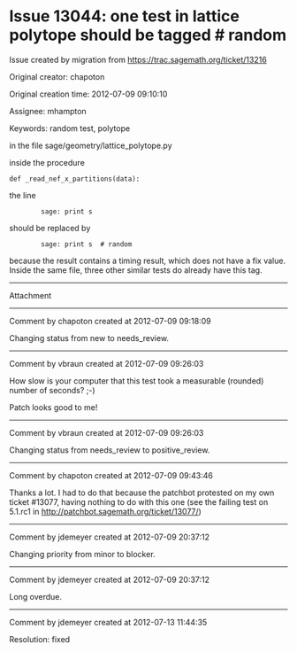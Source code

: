# Issue 13044: one test in lattice polytope should be tagged # random

Issue created by migration from https://trac.sagemath.org/ticket/13216

Original creator: chapoton

Original creation time: 2012-07-09 09:10:10

Assignee: mhampton

Keywords: random test, polytope

in the file sage/geometry/lattice_polytope.py

inside the procedure


```
def _read_nef_x_partitions(data):
```


the line


```
        sage: print s
```


should be replaced  by 

```
        sage: print s  # random
```


because the result contains a timing result, which does not have a fix value. Inside the same file, three other similar tests do already have this tag.


---

Attachment


---

Comment by chapoton created at 2012-07-09 09:18:09

Changing status from new to needs_review.


---

Comment by vbraun created at 2012-07-09 09:26:03

How slow is your computer that this test took a measurable (rounded) number of seconds? ;-)

Patch looks good to me!


---

Comment by vbraun created at 2012-07-09 09:26:03

Changing status from needs_review to positive_review.


---

Comment by chapoton created at 2012-07-09 09:43:46

Thanks a lot. I had to do that because the patchbot protested on my own ticket #13077, having nothing to do with this one (see the failing test on 5.1.rc1 in http://patchbot.sagemath.org/ticket/13077/)


---

Comment by jdemeyer created at 2012-07-09 20:37:12

Changing priority from minor to blocker.


---

Comment by jdemeyer created at 2012-07-09 20:37:12

Long overdue.


---

Comment by jdemeyer created at 2012-07-13 11:44:35

Resolution: fixed
